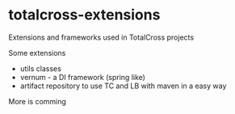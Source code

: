 totalcross-extensions
=====================

Extensions and frameworks used in TotalCross projects

Some extensions

- utils classes
- vernum - a DI framework (spring like)
- artifact repository to use TC and LB with maven in a easy way

More is comming

